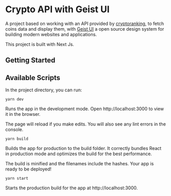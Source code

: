 # Crypto API with Geist UI
A project based on working with an API provided by [cryptoranking](https://developers.coinranking.com/api/documentation), to fetch coins data and display them, with [Geist UI](https://react.geist-ui.dev/en-us) a open source design system for building modern websites and applications.

This project is built with Next Js.

## Getting Started
## Available Scripts
In the project directory, you can run:

`yarn dev`

Runs the app in the development mode.
Open http://localhost:3000 to view it in the browser.

The page will reload if you make edits.
You will also see any lint errors in the console.


`yarn build`

Builds the app for production to the build folder.
It correctly bundles React in production mode and optimizes the build for the best performance.

The build is minified and the filenames include the hashes.
Your app is ready to be deployed!

`yarn start`

Starts the production build for the app at  http://localhost:3000.
 
 